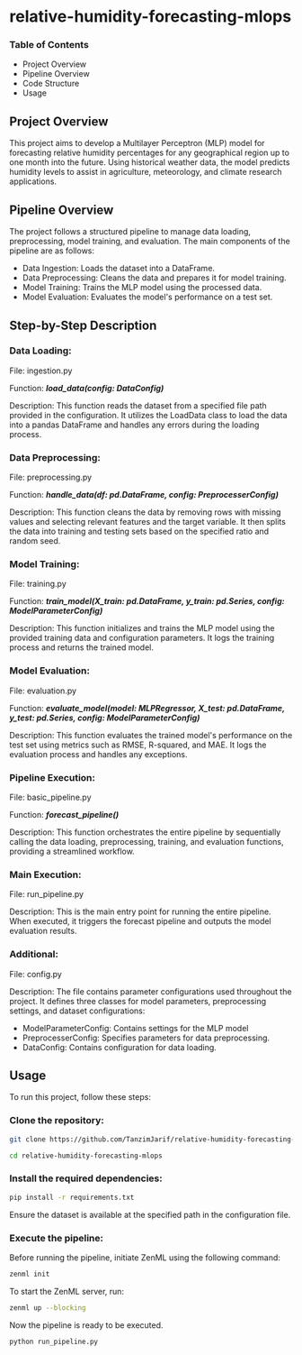 # relative-humidity-forecasting-mlops

### Table of Contents
* Project Overview
* Pipeline Overview
* Code Structure
* Usage

## Project Overview
This project aims to develop a Multilayer Perceptron (MLP) model for forecasting relative humidity percentages for any geographical region up to one month into the future. Using historical weather data, the model predicts humidity levels to assist in agriculture, meteorology, and climate research applications.


## Pipeline Overview
The project follows a structured pipeline to manage data loading, preprocessing, model training, and evaluation. The main components of the pipeline are as follows:

* Data Ingestion: Loads the dataset into a DataFrame.
* Data Preprocessing: Cleans the data and prepares it for model training.
* Model Training: Trains the MLP model using the processed data.
* Model Evaluation: Evaluates the model's performance on a test set.


## Step-by-Step Description

### Data Loading:

File: ingestion.py

Function: ***load_data(config: DataConfig)***

Description: This function reads the dataset from a specified file path provided in the configuration. It utilizes the LoadData class to load the data into a pandas DataFrame and handles any errors during the loading process.

### Data Preprocessing:

File: preprocessing.py

Function: ***handle_data(df: pd.DataFrame, config: PreprocesserConfig)***

Description: This function cleans the data by removing rows with missing values and selecting relevant features and the target variable. It then splits the data into training and testing sets based on the specified ratio and random seed.

### Model Training:

File: training.py

Function: ***train_model(X_train: pd.DataFrame, y_train: pd.Series, config: ModelParameterConfig)***

Description: This function initializes and trains the MLP model using the provided training data and configuration parameters. It logs the training process and returns the trained model.

### Model Evaluation:

File: evaluation.py

Function: ***evaluate_model(model: MLPRegressor, X_test: pd.DataFrame, y_test: pd.Series, config: ModelParameterConfig)***

Description: This function evaluates the trained model's performance on the test set using metrics such as RMSE, R-squared, and MAE. It logs the evaluation process and handles any exceptions.

### Pipeline Execution:

File: basic_pipeline.py

Function: ***forecast_pipeline()***

Description: This function orchestrates the entire pipeline by sequentially calling the data loading, preprocessing, training, and evaluation functions, providing a streamlined workflow.

### Main Execution:

File: run_pipeline.py

Description: This is the main entry point for running the entire pipeline. When executed, it triggers the forecast pipeline and outputs the model evaluation results.

### Additional:

File: config.py 

Description: The file contains parameter configurations used throughout the project. It defines three classes for model parameters, preprocessing settings, and dataset configurations:
* ModelParameterConfig: Contains settings for the MLP model
* PreprocesserConfig: Specifies parameters for data preprocessing.
* DataConfig: Contains configuration for data loading.


## Usage
To run this project, follow these steps:

### Clone the repository:

```bash
git clone https://github.com/TanzimJarif/relative-humidity-forecasting-mlops.git
```

```bash
cd relative-humidity-forecasting-mlops
```

### Install the required dependencies:

```bash
pip install -r requirements.txt
```

Ensure the dataset is available at the specified path in the configuration file.

### Execute the pipeline:

Before running the pipeline, initiate ZenML using the following command:

```bash
zenml init
```

To start the ZenML server, run:

```bash
zenml up --blocking
```

Now the pipeline is ready to be executed.

```bash
python run_pipeline.py
```
